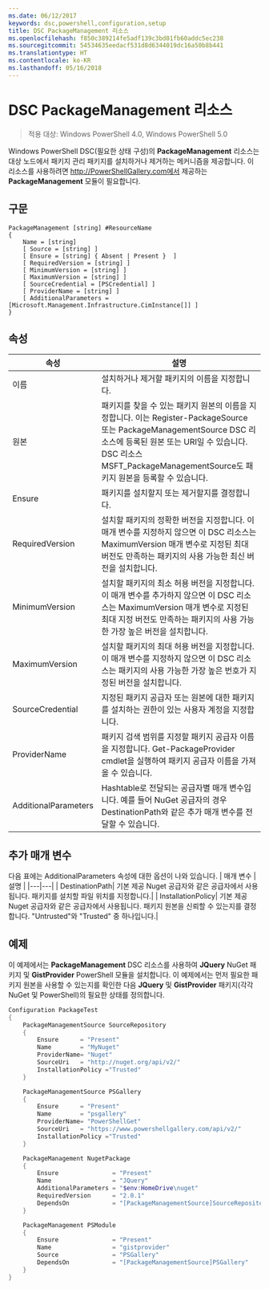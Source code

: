 ```yaml
---
ms.date: 06/12/2017
keywords: dsc,powershell,configuration,setup
title: DSC PackageManagement 리소스
ms.openlocfilehash: f850c389214fe5adf139c3bd01fb60addc5ec238
ms.sourcegitcommit: 54534635eedacf531d8d6344019dc16a50b8b441
ms.translationtype: HT
ms.contentlocale: ko-KR
ms.lasthandoff: 05/16/2018
---
```

# <a name="dsc-packagemanagement-resource"></a>DSC PackageManagement 리소스

> 적용 대상: Windows PowerShell 4.0, Windows PowerShell 5.0

Windows PowerShell DSC(필요한 상태 구성)의 **PackageManagement** 리소스는 대상 노드에서 패키지 관리 패키지를 설치하거나 제거하는 메커니즘을 제공합니다. 이 리소스를 사용하려면 http://PowerShellGallery.com에서 제공하는 **PackageManagement** 모듈이 필요합니다.

## <a name="syntax"></a>구문

```
PackageManagement [string] #ResourceName
{
    Name = [string]
    [ Source = [string] ]
    [ Ensure = [string] { Absent | Present }  ]
    [ RequiredVersion = [string] ]
    [ MinimumVersion = [string] ]
    [ MaximumVersion = [string] ]
    [ SourceCredential = [PSCredential] ]
    [ ProviderName = [string] ]
    [ AdditionalParameters = [Microsoft.Management.Infrastructure.CimInstance[]] ]
}
```

## <a name="properties"></a>속성
|  속성  |  설명   |
|---|---|
| 이름| 설치하거나 제거할 패키지의 이름을 지정합니다.|
| 원본| 패키지를 찾을 수 있는 패키지 원본의 이름을 지정합니다. 이는 Register-PackageSource 또는 PackageManagementSource DSC 리소스에 등록된 원본 또는 URI일 수 있습니다. DSC 리소스 MSFT_PackageManagementSource도 패키지 원본을 등록할 수 있습니다.|
| Ensure| 패키지를 설치할지 또는 제거할지를 결정합니다.|
| RequiredVersion| 설치할 패키지의 정확한 버전을 지정합니다. 이 매개 변수를 지정하지 않으면 이 DSC 리소스는 MaximumVersion 매개 변수로 지정된 최대 버전도 만족하는 패키지의 사용 가능한 최신 버전을 설치합니다.|
| MinimumVersion| 설치할 패키지의 최소 허용 버전을 지정합니다. 이 매개 변수를 추가하지 않으면 이 DSC 리소스는 MaximumVersion 매개 변수로 지정된 최대 지정 버전도 만족하는 패키지의 사용 가능한 가장 높은 버전을 설치합니다.|
| MaximumVersion| 설치할 패키지의 최대 허용 버전을 지정합니다. 이 매개 변수를 지정하지 않으면 이 DSC 리소스는 패키지의 사용 가능한 가장 높은 번호가 지정된 버전을 설치합니다.|
| SourceCredential | 지정된 패키지 공급자 또는 원본에 대한 패키지를 설치하는 권한이 있는 사용자 계정을 지정합니다.|
| ProviderName| 패키지 검색 범위를 지정할 패키지 공급자 이름을 지정합니다. Get-PackageProvider cmdlet을 실행하여 패키지 공급자 이름을 가져올 수 있습니다.|
| AdditionalParameters| Hashtable로 전달되는 공급자별 매개 변수입니다. 예를 들어 NuGet 공급자의 경우 DestinationPath와 같은 추가 매개 변수를 전달할 수 있습니다.|

## <a name="additional-parameters"></a>추가 매개 변수
다음 표에는 AdditionalParameters 속성에 대한 옵션이 나와 있습니다.
|  매개 변수  | 설명   |
|---|---|
| DestinationPath| 기본 제공 Nuget 공급자와 같은 공급자에서 사용됩니다. 패키지를 설치할 파일 위치를 지정합니다.|
| InstallationPolicy| 기본 제공 Nuget 공급자와 같은 공급자에서 사용됩니다. 패키지 원본을 신뢰할 수 있는지를 결정합니다. "Untrusted"와 "Trusted" 중 하나입니다.|

## <a name="example"></a>예제

이 예제에서는 **PackageManagement** DSC 리소스를 사용하여 **JQuery** NuGet 패키지 및 **GistProvider** PowerShell 모듈을 설치합니다. 이 예제에서는 먼저 필요한 패키지 원본을 사용할 수 있는지를 확인한 다음 **JQuery** 및 **GistProvider** 패키지(각각 NuGet 및 PowerShell)의 필요한 상태를 정의합니다.

```powershell
Configuration PackageTest
{
    PackageManagementSource SourceRepository
    {
        Ensure      = "Present"
        Name        = "MyNuget"
        ProviderName= "Nuget"
        SourceUri   = "http://nuget.org/api/v2/"
        InstallationPolicy ="Trusted"
    }

    PackageManagementSource PSGallery
    {
        Ensure      = "Present"
        Name        = "psgallery"
        ProviderName= "PowerShellGet"
        SourceUri   = "https://www.powershellgallery.com/api/v2/"
        InstallationPolicy ="Trusted"
    }

    PackageManagement NugetPackage
    {
        Ensure               = "Present"
        Name                 = "JQuery"
        AdditionalParameters = "$env:HomeDrive\nuget"
        RequiredVersion      = "2.0.1"
        DependsOn            = "[PackageManagementSource]SourceRepository"
    }

    PackageManagement PSModule
    {
        Ensure               = "Present"
        Name                 = "gistprovider"
        Source               = "PSGallery"
        DependsOn            = "[PackageManagementSource]PSGallery"
    }
}
```